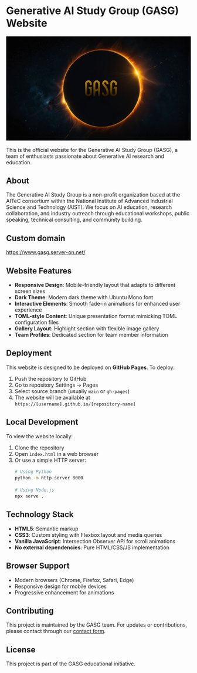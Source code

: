 # Generative AI Study Group (GASG) Website

![Hero Visual](images/hero-visual.png)

This is the official website for the Generative AI Study Group (GASG), a team of enthusiasts passionate about Generative AI research and education.

## About

The Generative AI Study Group is a non-profit organization based at the AITeC consortium within the National Institute of Advanced Industrial Science and Technology (AIST). We focus on AI education, research collaboration, and industry outreach through educational workshops, public speaking, technical consulting, and community building.

## Custom domain
https://www.gasg.server-on.net/

## Website Features

- **Responsive Design**: Mobile-friendly layout that adapts to different screen sizes
- **Dark Theme**: Modern dark theme with Ubuntu Mono font
- **Interactive Elements**: Smooth fade-in animations for enhanced user experience
- **TOML-style Content**: Unique presentation format mimicking TOML configuration files
- **Gallery Layout**: Highlight section with flexible image gallery
- **Team Profiles**: Dedicated section for team member information

## Deployment

This website is designed to be deployed on **GitHub Pages**. To deploy:

1. Push the repository to GitHub
2. Go to repository Settings → Pages
3. Select source branch (usually `main` or `gh-pages`)
4. The website will be available at `https://[username].github.io/[repository-name]`

## Local Development

To view the website locally:

1. Clone the repository
2. Open `index.html` in a web browser
3. Or use a simple HTTP server:
   ```bash
   # Using Python
   python -m http.server 8000
   
   # Using Node.js
   npx serve .
   ```

## Technology Stack

- **HTML5**: Semantic markup
- **CSS3**: Custom styling with Flexbox layout and media queries
- **Vanilla JavaScript**: Intersection Observer API for scroll animations
- **No external dependencies**: Pure HTML/CSS/JS implementation

## Browser Support

- Modern browsers (Chrome, Firefox, Safari, Edge)
- Responsive design for mobile devices
- Progressive enhancement for animations

## Contributing

This project is maintained by the GASG team. For updates or contributions, please contact through our [contact form](https://forms.gle/s67RopydoPjgoFMy7).

## License

This project is part of the GASG educational initiative.